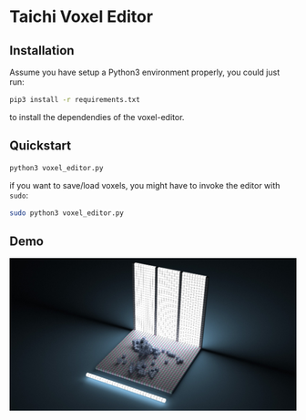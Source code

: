 # Taichi Voxel Editor

## Installation

Assume you have setup a Python3 environment properly, you could just run:

```sh
pip3 install -r requirements.txt
```

to install the dependendies of the voxel-editor.

## Quickstart

```sh
python3 voxel_editor.py
```

if you want to save/load voxels, you might have to invoke the
editor with `sudo`:

```sh
sudo python3 voxel_editor.py
```

## Demo
![](./demo.jpg)
